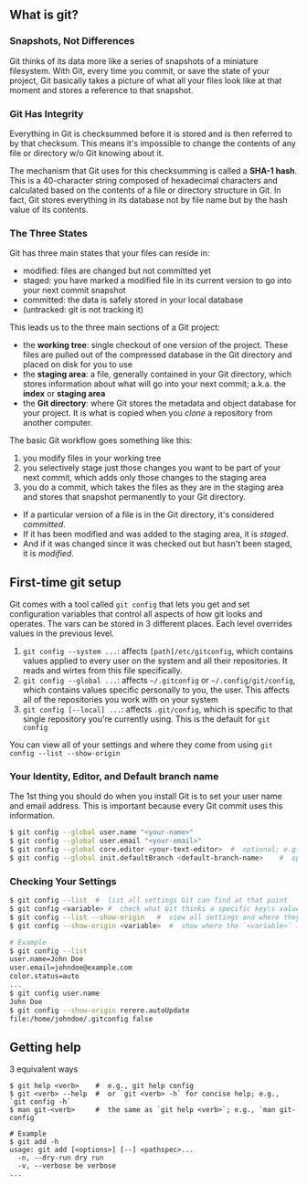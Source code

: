 ## What is git?

### Snapshots, Not Differences

Git thinks of its data more like a series of snapshots of a miniature filesystem.
With Git, every time you commit, or save the state of your project, Git basically takes a picture of what all your files look like at that moment and stores a reference to that snapshot.

### Git Has Integrity

Everything in Git is checksummed before it is stored and is then referred to by that checksum.
This means it's impossible to change the contents of any file or directory w/o Git knowing about it.

The mechanism that Git uses for this checksumming is called a **SHA-1 hash**.
This is a 40-character string composed of hexadecimal characters and calculated based on the contents of a file or directory structure in Git.
In fact, Git stores everything in its database not by file name but by the hash value of its contents.

### The Three States

Git has three main states that your files can reside in:
- modified: files are changed but not committed yet
- staged: you have marked a modified file in its current version to go into your next commit snapshot
- committed: the data is safely stored in your local database
- (untracked: git is not tracking it)

This leads us to the three main sections of a Git project:
- the **working tree**: single checkout of one version of the project. These files are pulled out of the compressed database in the Git directory and placed on disk for you to use
- the **staging area**: a file, generally contained in your Git directory, which stores information about what will go into your next commit; a.k.a. the **index** or **staging area**
- the **Git directory**: where Git stores the metadata and object database for your project.
It is what is copied when you _clone_ a repository from another computer.

The basic Git workflow goes something like this:
1. you modify files in your working tree
2. you selectively stage just those changes you want to be part of your next commit, which adds only those changes to the staging area
3. you do a commit, which takes the files as they are in the staging area and stores that snapshot permanently to your Git directory.

- If a particular version of a file is in the Git directory, it's considered _committed_.
- If it has been modified and was added to the staging area, it is _staged_.
- And if it was changed since it was checked out but hasn't been staged, it is _modified_.

## First-time git setup

Git comes with a tool called `git config` that lets you get and set configuration variables that control all aspects of how git looks and operates.
The vars can be stored in 3 different places. Each level overrides values in the previous level.
1. `git config --system ...`: affects `[path]/etc/gitconfig`, which contains values applied to every user on the system and all their repositories.
   It reads and wirtes from this file specifically.
2. `git config --global ...`: affects `~/.gitconfig` or `~/.config/git/config`, which contains values specific personally to you, the user.
   This affects all of the repositories you work with on your system
3. `git config [--local] ...`: affects `.git/config`, which is specific to that single repository you're currently using.
   This is the default for `git config`

You can view all of your settings and where they come from using `git config --list --show-origin`

### Your Identity, Editor, and Default branch name

The 1st thing you should do when you install Git is to set your user name and email address.
This is important because every Git commit uses this information.
```bash
$ git config --global user.name "<your-name>"
$ git config --global user.email "<your-email>"
$ git config --global core.editor <your-text-editor>  #  optional; e.g., emacs
$ git config --global init.defaultBranch <default-branch-name>    #  optional; e.g., main
```

### Checking Your Settings

```bash
$ git config --list  #  list all settings Git can find at that point
$ git config <variable> #  check what Git thinks a specific key\s value is; e.g., `user.name`
$ git config --list --show-origin   #  view all settings and where they come from
$ git config --show-origin <variable>  #  show where the `<variable>` is; e.g., `user.email`

# Example
$ git config --list
user.name=John Doe
user.email=johndoe@example.com
color.status=auto
...
$ git config user.name
John Doe
$ git config --show-origin rerere.autoUpdate
file:/home/johndoe/.gitconfig false
```

## Getting help

3 equivalent ways
```shell
$ git help <verb>    #  e.g., git help config
$ git <verb> --help  #  or `git <verb> -h` for concise help; e.g., `git config -h`
$ man git-<verb>     #  the same as `git help <verb>`; e.g., `man git-config`

# Example
$ git add -h
usage: git add [<options>] [--] <pathspec>...
  -n, --dry-run dry run
  -v, --verbose be verbose
...
```
